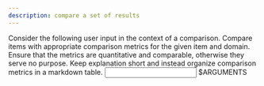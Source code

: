 ```yaml
---
description: compare a set of results
---
```

<command>
<instructions>
Consider the following user input in the context of a comparison. Compare items with appropriate comparison metrics for the given item and domain. Ensure that the metrics are quantitative and comparable, otherwise they serve no purpose.
</instructions>
<output_format>
Keep explanation short and instead organize comparison metrics in a markdown table.
</output_format>
<input>
$ARGUMENTS
</input>
</command>
